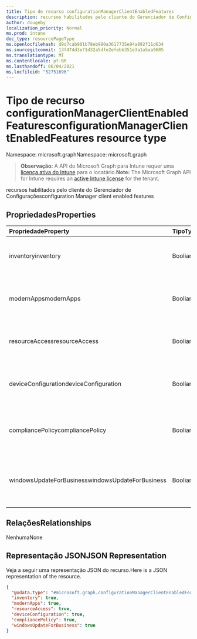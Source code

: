 ```yaml
---
title: Tipo de recurso configurationManagerClientEnabledFeatures
description: recursos habilitados pelo cliente do Gerenciador de Configurações
author: dougeby
localization_priority: Normal
ms.prod: intune
doc_type: resourcePageType
ms.openlocfilehash: d9d7cab901b78eb980a3617735e94a892f11d634
ms.sourcegitcommit: 13f474d3e71d32a5dfe2efebb351e3a1a5aa9685
ms.translationtype: MT
ms.contentlocale: pt-BR
ms.lasthandoff: 06/04/2021
ms.locfileid: "52751696"
---
```

# <a name="configurationmanagerclientenabledfeatures-resource-type"></a><span data-ttu-id="8f254-103">Tipo de recurso configurationManagerClientEnabledFeatures</span><span class="sxs-lookup"><span data-stu-id="8f254-103">configurationManagerClientEnabledFeatures resource type</span></span>

<span data-ttu-id="8f254-104">Namespace: microsoft.graph</span><span class="sxs-lookup"><span data-stu-id="8f254-104">Namespace: microsoft.graph</span></span>

> <span data-ttu-id="8f254-105">**Observação:** A API do Microsoft Graph para Intune requer uma [licença ativa do Intune](https://go.microsoft.com/fwlink/?linkid=839381) para o locatário.</span><span class="sxs-lookup"><span data-stu-id="8f254-105">**Note:** The Microsoft Graph API for Intune requires an [active Intune license](https://go.microsoft.com/fwlink/?linkid=839381) for the tenant.</span></span>

<span data-ttu-id="8f254-106">recursos habilitados pelo cliente do Gerenciador de Configurações</span><span class="sxs-lookup"><span data-stu-id="8f254-106">configuration Manager client enabled features</span></span>

## <a name="properties"></a><span data-ttu-id="8f254-107">Propriedades</span><span class="sxs-lookup"><span data-stu-id="8f254-107">Properties</span></span>
|<span data-ttu-id="8f254-108">Propriedade</span><span class="sxs-lookup"><span data-stu-id="8f254-108">Property</span></span>|<span data-ttu-id="8f254-109">Tipo</span><span class="sxs-lookup"><span data-stu-id="8f254-109">Type</span></span>|<span data-ttu-id="8f254-110">Descrição</span><span class="sxs-lookup"><span data-stu-id="8f254-110">Description</span></span>|
|:---|:---|:---|
|<span data-ttu-id="8f254-111">inventory</span><span class="sxs-lookup"><span data-stu-id="8f254-111">inventory</span></span>|<span data-ttu-id="8f254-112">Booliano</span><span class="sxs-lookup"><span data-stu-id="8f254-112">Boolean</span></span>|<span data-ttu-id="8f254-113">Se o estoque é gerenciado pelo Intune</span><span class="sxs-lookup"><span data-stu-id="8f254-113">Whether inventory is managed by Intune</span></span>|
|<span data-ttu-id="8f254-114">modernApps</span><span class="sxs-lookup"><span data-stu-id="8f254-114">modernApps</span></span>|<span data-ttu-id="8f254-115">Booliano</span><span class="sxs-lookup"><span data-stu-id="8f254-115">Boolean</span></span>|<span data-ttu-id="8f254-116">Se o aplicativo moderno é gerenciado pelo Intune</span><span class="sxs-lookup"><span data-stu-id="8f254-116">Whether modern application is managed by Intune</span></span>|
|<span data-ttu-id="8f254-117">resourceAccess</span><span class="sxs-lookup"><span data-stu-id="8f254-117">resourceAccess</span></span>|<span data-ttu-id="8f254-118">Booliano</span><span class="sxs-lookup"><span data-stu-id="8f254-118">Boolean</span></span>|<span data-ttu-id="8f254-119">Se o acesso ao recurso é gerenciado pelo Intune</span><span class="sxs-lookup"><span data-stu-id="8f254-119">Whether resource access is managed by Intune</span></span>|
|<span data-ttu-id="8f254-120">deviceConfiguration</span><span class="sxs-lookup"><span data-stu-id="8f254-120">deviceConfiguration</span></span>|<span data-ttu-id="8f254-121">Booliano</span><span class="sxs-lookup"><span data-stu-id="8f254-121">Boolean</span></span>|<span data-ttu-id="8f254-122">Se a configuração do dispositivo é gerenciada pelo Intune</span><span class="sxs-lookup"><span data-stu-id="8f254-122">Whether device configuration is managed by Intune</span></span>|
|<span data-ttu-id="8f254-123">compliancePolicy</span><span class="sxs-lookup"><span data-stu-id="8f254-123">compliancePolicy</span></span>|<span data-ttu-id="8f254-124">Booliano</span><span class="sxs-lookup"><span data-stu-id="8f254-124">Boolean</span></span>|<span data-ttu-id="8f254-125">Se a política de conformidade é gerenciada pelo Intune</span><span class="sxs-lookup"><span data-stu-id="8f254-125">Whether compliance policy is managed by Intune</span></span>|
|<span data-ttu-id="8f254-126">windowsUpdateForBusiness</span><span class="sxs-lookup"><span data-stu-id="8f254-126">windowsUpdateForBusiness</span></span>|<span data-ttu-id="8f254-127">Booliano</span><span class="sxs-lookup"><span data-stu-id="8f254-127">Boolean</span></span>|<span data-ttu-id="8f254-128">Se o Windows Update para Empresas é gerenciado pelo Intune</span><span class="sxs-lookup"><span data-stu-id="8f254-128">Whether Windows Update for Business is managed by Intune</span></span>|

## <a name="relationships"></a><span data-ttu-id="8f254-129">Relações</span><span class="sxs-lookup"><span data-stu-id="8f254-129">Relationships</span></span>
<span data-ttu-id="8f254-130">Nenhuma</span><span class="sxs-lookup"><span data-stu-id="8f254-130">None</span></span>

## <a name="json-representation"></a><span data-ttu-id="8f254-131">Representação JSON</span><span class="sxs-lookup"><span data-stu-id="8f254-131">JSON Representation</span></span>
<span data-ttu-id="8f254-132">Veja a seguir uma representação JSON do recurso.</span><span class="sxs-lookup"><span data-stu-id="8f254-132">Here is a JSON representation of the resource.</span></span>
<!-- {
  "blockType": "resource",
  "@odata.type": "microsoft.graph.configurationManagerClientEnabledFeatures"
}
-->
``` json
{
  "@odata.type": "#microsoft.graph.configurationManagerClientEnabledFeatures",
  "inventory": true,
  "modernApps": true,
  "resourceAccess": true,
  "deviceConfiguration": true,
  "compliancePolicy": true,
  "windowsUpdateForBusiness": true
}
```




